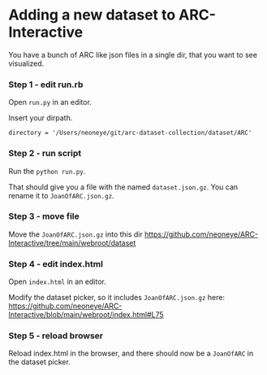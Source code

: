 # Adding a new dataset to ARC-Interactive

You have a bunch of ARC like json files in a single dir, that you want to see visualized.

### Step 1 - edit run.rb

Open `run.py` in an editor.

Insert your dirpath.
```
directory = '/Users/neoneye/git/arc-dataset-collection/dataset/ARC'
```

### Step 2 - run script

Run the `python run.py`.

That should give you a file with the named `dataset.json.gz`. 
You can rename it to `JoanOfARC.json.gz`.

### Step 3 - move file

Move the `JoanOfARC.json.gz` into this dir
https://github.com/neoneye/ARC-Interactive/tree/main/webroot/dataset

### Step 4 - edit index.html

Open `index.html` in an editor.

Modify the dataset picker, so it includes `JoanOfARC.json.gz` here:
https://github.com/neoneye/ARC-Interactive/blob/main/webroot/index.html#L75

### Step 5 - reload browser

Reload index.html in the browser, and there should now be a `JoanOfARC` in the dataset picker.
